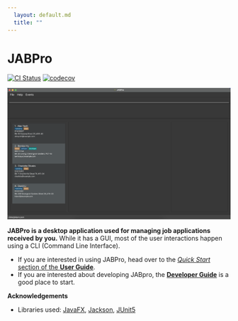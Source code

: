```yaml
---
  layout: default.md
  title: ""
---
```


# JABPro

[![CI Status](https://github.com/ay2324s1-cs2103t-w09-4/tp/workflows/Java%20CI/badge.svg)](https://github.com/ay2324s1-cs2103t-w09-4/tp/actions)
[![codecov](https://codecov.io/gh/AY2324S1-CS2103T-W09-4/tp/branch/master/graph/badge.svg)](https://codecov.io/gh/AY2324S1-CS2103T-W09-4/tp)

![Ui](images/main.png)

**JABPro is a desktop application used for managing job applications received by you.** While it has a GUI, most of the user interactions happen using a CLI (Command Line Interface).

* If you are interested in using JABPro, head over to the [_Quick Start_ section of the **User Guide**](UserGuide.html#quick-start).
* If you are interested about developing JABpro, the [**Developer Guide**](DeveloperGuide.html) is a good place to start.


**Acknowledgements**

* Libraries used: [JavaFX](https://openjfx.io/), [Jackson](https://github.com/FasterXML/jackson), [JUnit5](https://github.com/junit-team/junit5)
